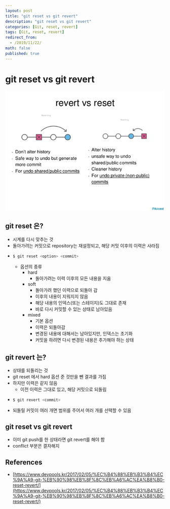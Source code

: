 ```yaml
---
layout: post
title: "git reset vs git revert"
description: "git reset vs git revert"
categories: [Git, reset, revert]
tags: [Git, reset, revert]
redirect_from:
  - /2019/11/22/
math: false
published: true
---
```


# git reset vs git revert

<img src="/assets/img/posts/4/git-reset-vs-git-revert.jpg">

## git reset 은?

- 시계를 다시 맞추는 것
- 돌아가려는 커밋으로 repository는 재설정되고, 해당 커밋 이후의 이력은 사라짐
- ```sh
  $ git reset <option> <commit>
  ```
  - 옵션의 종류
    - hard
      - 돌아가려는 이력 이후의 모든 내용을 지움
    - soft
      - 돌아가려 했던 이력으로 되돌아 감
      - 이후의 내용이 지워지지 않음
      - 해당 내용의 인덱스(또는 스테이지)도 그대로 존재
      - 바로 다시 커밋할 수 있는 상태로 남아있음
    - mixed
      - 기본 옵션
      - 이력은 되돌아감
      - 변경된 내용에 대해서는 남아있지만, 인덱스는 초기화
      - 커밋을 하려면 다시 변경된 내용은 추가해야 하는 상태

## git revert 는?

- 상태를 되돌리는 것
- git reset 에서 hard 옵션 준 것만을 뺀 결과를 가짐
- 하지만 이력은 같지 않음
  - 이전 이력은 그대로 있고, 해당 커밋으로 되돌림
- ```sh
  $ git revert <commit>
  ```
- 되돌릴 커밋이 여러 개면 범위를 주어서 여러 개를 선택할 수 있음

## git reset vs git revert

- 이미 git push를 한 상태라면 git revert를 해야 함
- conflict 부분은 결자해지

## References

- [https://www.devpools.kr/2017/02/05/%EC%B4%88%EB%B3%B4%EC%9A%A9-git-%EB%90%98%EB%8F%8C%EB%A6%AC%EA%B8%B0-reset-revert/](https://www.devpools.kr/2017/02/05/%EC%B4%88%EB%B3%B4%EC%9A%A9-git-%EB%90%98%EB%8F%8C%EB%A6%AC%EA%B8%B0-reset-revert/)
